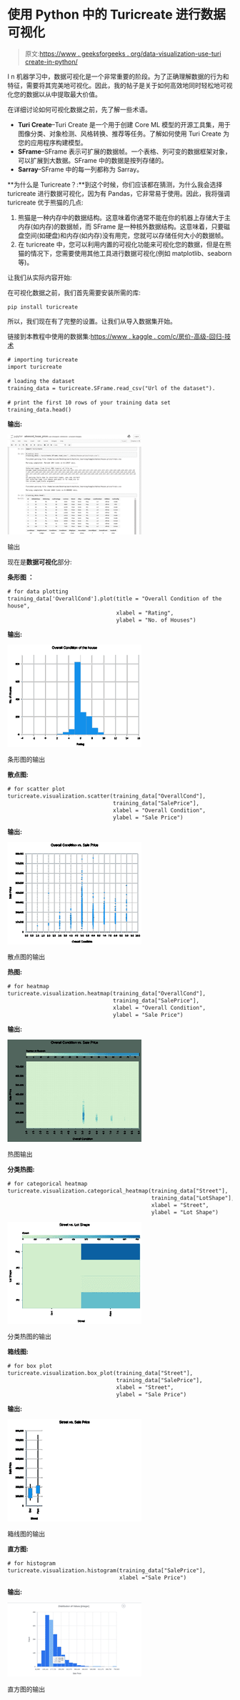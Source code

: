# 使用 Python 中的 Turicreate 进行数据可视化

> 原文:[https://www . geeksforgeeks . org/data-visualization-use-turi create-in-python/](https://www.geeksforgeeks.org/data-visualization-using-turicreate-in-python/)

I n 机器学习中，数据可视化是一个非常重要的阶段。为了正确理解数据的行为和特征，需要将其完美地可视化。因此，我的帖子是关于如何高效地同时轻松地可视化您的数据以从中提取最大价值。

在详细讨论如何可视化数据之前，先了解一些术语。

*   **Turi Create**–Turi Create 是一个用于创建 Core ML 模型的开源工具集，用于图像分类、对象检测、风格转换、推荐等任务。了解如何使用 Turi Create 为您的应用程序构建模型。
*   **SFrame**–SFrame 表示可扩展的数据帧。一个表格、列可变的数据框架对象，可以扩展到大数据。SFrame 中的数据是按列存储的。
*   **Sarray**–SFrame 中的每一列都称为 Sarray。

**为什么是 Turicreate？:**到这个时候，你们应该都在猜测，为什么我会选择 turicreate 进行数据可视化，因为有 Pandas，它非常易于使用。因此，我将强调 turicreate 优于熊猫的几点:

1.  熊猫是一种内存中的数据结构。这意味着你通常不能在你的机器上存储大于主内存(如内存)的数据帧，而 SFrame 是一种核外数据结构。这意味着，只要磁盘空间(如硬盘)和内存(如内存)没有用完，您就可以存储任何大小的数据帧。
2.  在 turicreate 中，您可以利用内置的可视化功能来可视化您的数据，但是在熊猫的情况下，您需要使用其他工具进行数据可视化(例如 matplotlib、seaborn 等)。

让我们从实际内容开始:

在可视化数据之前，我们首先需要安装所需的库:

```
pip install turicreate
```

所以，我们现在有了完整的设置。让我们从导入数据集开始。

链接到本教程中使用的数据集:[https://www . kaggle . com/c/房价-高级-回归-技术](https://www.kaggle.com/c/house-prices-advanced-regression-techniques)

```
# importing turicreate
import turicreate

# loading the dataset
training_data = turicreate.SFrame.read_csv("Url of the dataset").

# print the first 10 rows of your training data set
training_data.head()
```

**输出:**

![](img/29d081b996bdc0d2e67bb3c3dd47064b.png)

输出

现在是**数据可视化**部分:

**条形图 ：**

```
# for data plotting
training_data['OverallCond'].plot(title = "Overall Condition of the house", 
                                  xlabel = "Rating", 
                                  ylabel = "No. of Houses")
```

**输出:**

![](img/da6af5247f2a261117626558a36e070e.png)

条形图的输出

**散点图:**

```
# for scatter plot
turicreate.visualization.scatter(training_data["OverallCond"], 
                                 training_data["SalePrice"], 
                                 xlabel = "Overall Condition", 
                                 ylabel = "Sale Price")
```

**输出:**

![](img/4718f36b05c96598ee9bee1dd9c2f887.png)

散点图的输出

**热图:**

```
# for heatmap
turicreate.visualization.heatmap(training_data["OverallCond"], 
                                 training_data["SalePrice"], 
                                 xlabel = "Overall Condition", 
                                 ylabel = "Sale Price")
```

**输出:**

![](img/38d870d6f115b222dbc682beca129735.png)

热图输出

**分类热图:**

```
# for categorical heatmap
turicreate.visualization.categorical_heatmap(training_data["Street"], 
                                             training_data["LotShape"], 
                                             xlabel = "Street", 
                                             ylabel = "Lot Shape")
```

![](img/b3a27e16d7b65a7503f624883b9f0934.png)

分类热图的输出

**箱线图:**

```
# for box plot
turicreate.visualization.box_plot(training_data["Street"], 
                                  training_data["SalePrice"], 
                                  xlabel = "Street", 
                                  ylabel = "Sale Price")
```

**输出:**

![](img/69f7a241776f6e2c17e50ae00f8df09d.png)

箱线图的输出

**直方图:**

```
# for histogram
turicreate.visualization.histogram(training_data["SalePrice"], 
                                   xlabel ="Sale Price")
```

**输出:**

![](img/ec3e8124973cc6b0ed6276e848b80149.png)

直方图的输出